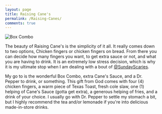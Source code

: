 ```yaml
---
layout: page
title: Raising Cane's
permalink: /Raising-Canes/
comments: true
---
```


![Box Combo](http://ndburger.github.io/images/canes2.jpg "Raising Canes")

The beauty of Raising Cane's is the simplicity of it all. It really comes down to two options, Chicken fingers or chicken fingers on bread. From there you can decide how many fingers you want, to get extra sauce or not, and what you are having to drink. It is an extremely low stress decision, which is why it is my ultimate stop when I am dealing with a bout of [@SundayScaries](http://twitter.com/SundayScaries).

My go to is the wonderful Box Combo, extra Cane's Sauce, and a Dr. Pepper to drink, or something. This gift from God comes with four (4) chicken fingers, a warm piece of Texas Toast, fresh cole slaw, one (1) helping of Cane's Sauce (gotta get extra), a generous helping of fries, and a drink of your choice. I usually go with Dr. Pepper to settle my stomach a bit, but I highly recommend the tea and/or lemonade if you're into delicious made-in-store drinks.


